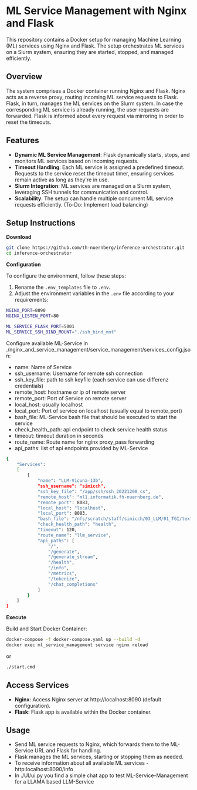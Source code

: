 # ML Service Management with Nginx and Flask

This repository contains a Docker setup for managing Machine Learning (ML) services using Nginx and Flask. The setup orchestrates ML services on a Slurm system, ensuring they are started, stopped, and managed efficiently.

## Overview

The system comprises a Docker container running Nginx and Flask. Nginx acts as a reverse proxy, routing incoming ML service requests to Flask. Flask, in turn, manages the ML services on the Slurm system. In case the corresponding ML service is already running, the user requests are forwarded. Flask is informed about every request via mirroring in order to reset the timeouts.

## Features

- **Dynamic ML Service Management**: Flask dynamically starts, stops, and monitors ML services based on incoming requests.
- **Timeout Handling**: Each ML service is assigned a predefined timeout. Requests to the service reset the timeout timer, ensuring services remain active as long as they're in use.
- **Slurm Integration**: ML services are managed on a Slurm system, leveraging SSH tunnels for communication and control.
- **Scalability**: The setup can handle multiple concurrent ML service requests efficiently. (To-Do: Implement load balancing)

## Setup Instructions

**Download**
```bash
git clone https://github.com/th-nuernberg/inference-orchestrator.git
cd inference-orchestrator
```

**Configuration**

To configure the environment, follow these steps:

1. Rename the `.env_templates` file to `.env`.
2. Adjust the environment variables in the `.env` file according to your requirements:

```bash
NGINX_PORT=8090
NGINX_LISTEN_PORT=80

ML_SERVICE_FLASK_PORT=5001
ML_SERVICE_SSH_BIND_MOUNT="./ssh_bind_mnt"
```

Configure available ML-Service in ./nginx_and_service_management/service_management/services_config.json:

- name: Name of Service
- ssh_username: Username for remote ssh connection
- ssh_key_file: path to ssh keyfile (each service can use differenz credentials)
- remote_host: hostname or ip of remote server
- remote_port: Port of Service on remote server
- local_host: usually localhost
- local_port: Port of service on localhost (usually equal to remote_port)
- bash_file: ML-Service bash file that should be executed to start the service
- check_health_path: api endpoint to check service health status
- timeout: timeout duration in seconds
- route_name: Route name for nginx proxy_pass forwarding
- api_paths: list of api endpoints provided by ML-Service


```bash
{
    "Services":
    [
        {
            "name": "LLM-Vicuna-13b",
            "ssh_username": "simicch",
            "ssh_key_file": "/app/ssh/ssh_20221208_cs",
            "remote_host": "ml1.informatik.fh-nuernberg.de",
            "remote_port": 8083,
            "local_host": "localhost",
            "local_port": 8083,
            "bash_file": "/nfs/scratch/staff/simicch/03_LLM/01_TGI/text-generation-inference/run_vicuna_portx.sh",
            "check_health_path": "health",
            "timeout": 120,
            "route_name": "llm_service",
            "api_paths": [
                "/",
                "/generate",
                "/generate_stream",
                "/health",
                "/info",
                "/metrics",
                "/tokenize",
                "/chat_completions"
            ]
        }
    ]
}

```


**Execute**

Build and Start Docker Container:

```bash
docker-compose -f docker-compose.yaml up --build -d
docker exec ml_service_management service nginx reload
```

or 

```bash
./start.cmd
```



## Access Services

- **Nginx**: Access Nginx server at http://localhost:8090 (default configuration).
- **Flask**: Flask app is available within the Docker container.

## Usage

- Send ML service requests to Nginx, which forwards them to the ML-Service URL and Flask for handling.
- Flask manages the ML services, starting or stopping them as needed.
- To receive information about all available ML services - http:localhost:8090/info
- In ./UI/ui.py you find a simple chat app to test ML-Service-Management for a LLAMA based LLM-Service

